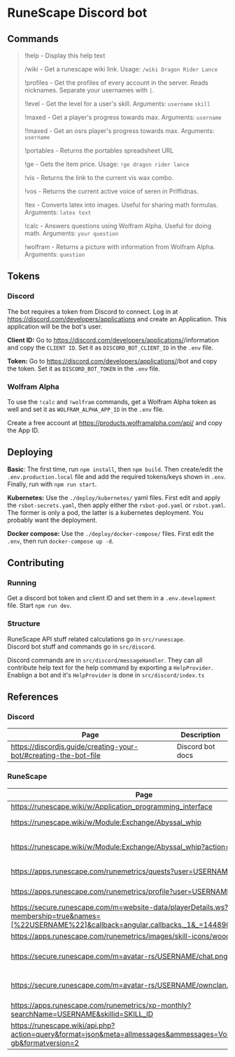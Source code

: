 # RuneScape Discord bot

## Commands

> !help - Display this help text
>
> /wiki - Get a runescape wiki link. Usage: `/wiki Dragon Rider Lance`
>
> !profiles - Get the profiles of every account in the server. Reads nicknames. Separate your usernames with `|`.
>
> !level - Get the level for a user's skill. Arguments: `username` `skill`
>
> !maxed - Get a player's progress towards max. Arguments: `username`
>
> !!maxed - Get an osrs player's progress towards max. Arguments: `username`
>
> !portables - Returns the portables spreadsheet URL
>
> !ge - Gets the item price. Usage: `!ge dragon rider lance`
>
> !vis - Returns the link to the current vis wax combo.
>
> !vos - Returns the current active voice of seren in Priffidnas.
>
> !tex - Converts latex into images. Useful for sharing math formulas. Arguments: `latex text`
>
> !calc - Answers questions using Wolfram Alpha. Useful for doing math. Arguments: `your question`
>
> !wolfram - Returns a picture with information from Wolfram Alpha. Arguments: `question`

## Tokens

### Discord

The bot requires a token from Discord to connect.
Log in at https://discord.com/developers/applications and create an Application.
This application will be the bot's user.

**Client ID:** Go to https://discord.com/developers/applications/<BOT-ID-HERE>/information
and copy the `CLIENT ID`.
Set it as `DISCORD_BOT_CLIENT_ID` in the `.env` file.

**Token:** Go to https://discord.com/developers/applications/<BOT-ID-HERE>/bot
and copy the token.
Set it as `DISCORD_BOT_TOKEN` in the `.env` file.

### Wolfram Alpha

To use the `!calc` and `!wolfram` commands, get a Wolfram Alpha token as well and set it as `WOLFRAM_ALPHA_APP_ID` in the `.env` file.

Create a free account at https://products.wolframalpha.com/api/ and copy the App ID.

## Deploying

**Basic**: The first time, run `npm install`, then `npm build`. Then create/edit the `.env.production.local` file and add the required tokens/keys shown in `.env`. Finally, run with `npm run start`.

**Kubernetes:** Use the `./deploy/kubernetes/` yaml files. First edit and apply the `rsbot-secrets.yaml`, then apply either the `rsbot-pod.yaml` or `rsbot.yaml`. The former is only a pod, the latter is a kubernetes deployment. You probably want the deployment.

**Docker compose:** Use the `./deploy/docker-compose/` files. First edit the `.env`, then run `docker-compose up -d`.

## Contributing

### Running

Get a discord bot token and client ID and set them in a `.env.development` file.
Start `npm run dev`.

### Structure

RuneScape API stuff related calculations go in `src/runescape`.  
Discord bot stuff and commands go in `src/discord`.

Discord commands are in `src/discord/messageHandler`.
They can all contribute help text for the help command by exporting a `HelpProvider`.  
Enablign a bot and it's `HelpProvider` is done in `src/discord/index.ts`

## References

### Discord

| Page                                                             | Description      |
| ---------------------------------------------------------------- | ---------------- |
| https://discordjs.guide/creating-your-bot/#creating-the-bot-file | Discord bot docs |

### RuneScape

| Page                                                                                                                                              | Description                    |
| ------------------------------------------------------------------------------------------------------------------------------------------------- | ------------------------------ |
| https://runescape.wiki/w/Application_programming_interface                                                                                        | RS APIs                        |
| https://runescape.wiki/w/Module:Exchange/Abyssal_whip                                                                                             | Wiki GE page                   |
| https://runescape.wiki/w/Module:Exchange/Abyssal_whip?action=raw                                                                                  | Raw data, for programs         |
| https://apps.runescape.com/runemetrics/quests?user=USERNAME                                                                                       | RuneMetrics quests             |
| https://apps.runescape.com/runemetrics/profile?user=USERNAME&activities=0                                                                         | RuneMetrics profile            |
| https://secure.runescape.com/m=website-data/playerDetails.ws?membership=true&names=[%22USERNAME%22]&callback=angular.callbacks._1&_=1448901242774 | RuneMetrics player clan info   |
| https://apps.runescape.com/runemetrics/images/skill-icons/woodcutting.png                                                                         | Skill icons                    |
| https://secure.runescape.com/m=avatar-rs/USERNAME/chat.png                                                                                        | returns 302 to a user avatar   |
| https://secure.runescape.com/m=avatar-rs/USERNAME/ownclan.png                                                                                     | returns a 302 to a clan avatar |
| https://apps.runescape.com/runemetrics/xp-monthly?searchName=USERNAME&skillid=SKILL_ID                                                            | Monthly xp                     |
| https://runescape.wiki/api.php?action=query&format=json&meta=allmessages&ammessages=VoS&amlang=en-gb&formatversion=2                              | Voice of Seren                 |
